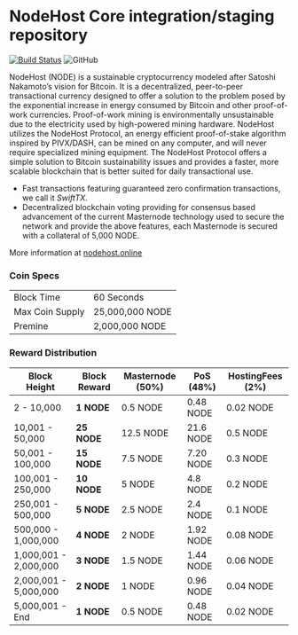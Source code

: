 NodeHost Core integration/staging repository
=================================================
[![Build Status](https://travis-ci.org/nodehost/nodehost.svg?branch=master)](https://travis-ci.org/nodehost/nodehost) ![GitHub](https://img.shields.io/github/license/mashape/apistatus.svg)

NodeHost (NODE) is a sustainable cryptocurrency modeled after Satoshi Nakamoto’s vision for Bitcoin. It is a decentralized, peer-to-peer transactional currency designed to offer a solution to the problem posed by the exponential increase in energy consumed by Bitcoin and other proof-of-work currencies. Proof-of-work mining is environmentally unsustainable due to the electricity used by high-powered mining hardware. NodeHost utilizes the NodeHost Protocol, an energy efficient proof-of-stake algorithm inspired by PIVX/DASH, can be mined on any computer, and will never require specialized mining equipment. The NodeHost Protocol offers a simple solution to Bitcoin sustainability issues and provides a faster, more scalable blockchain that is better suited for daily transactional use.

- Fast transactions featuring guaranteed zero confirmation transactions, we call it _SwiftTX_.
- Decentralized blockchain voting providing for consensus based advancement of the current Masternode
  technology used to secure the network and provide the above features, each Masternode is secured
  with a collateral of 5,000 NODE.

More information at [nodehost.online](https://nodehost.online)

### Coin Specs
|                             |                 |
|-----------------------------|-----------------|
| Block Time                  | 60 Seconds      |
| Max Coin Supply             | 25,000,000 NODE |
| Premine                     | 2,000,000 NODE  |

### Reward Distribution

| **Block Height**       | **Block Reward** | **Masternode** (50%) | **PoS** (48%) | **HostingFees** (2%) |
|------------------------|------------------|----------------------|---------------|----------------------|
| 2 - 10,000             | **1 NODE**       | 0.5 NODE             | 0.48 NODE     | 0.02 NODE            |
| 10,001 - 50,000        | **25 NODE**      | 12.5 NODE            | 21.6 NODE     | 0.5 NODE             |
| 50,001 - 100,000       | **15 NODE**      | 7.5 NODE             | 7.20 NODE     | 0.3 NODE             |
| 100,001 - 250,000      | **10 NODE**      | 5 NODE               | 4.8 NODE      | 0.2 NODE             |
| 250,001 - 500,000      | **5 NODE**       | 2.5 NODE             | 2.4 NODE      | 0.1 NODE             |
| 500,000 - 1,000,000    | **4 NODE**       | 2 NODE               | 1.92 NODE     | 0.08 NODE            |
| 1,000,001 - 2,000,000  | **3 NODE**       | 1.5 NODE             | 1.44 NODE     | 0.06 NODE            |
| 2,000,001 - 5,000,000  | **2 NODE**       | 1 NODE               | 0.96 NODE     | 0.04 NODE            |
| 5,000,001 - End        | **1 NODE**       | 0.5 NODE             | 0.48 NODE     | 0.02 NODE            |
